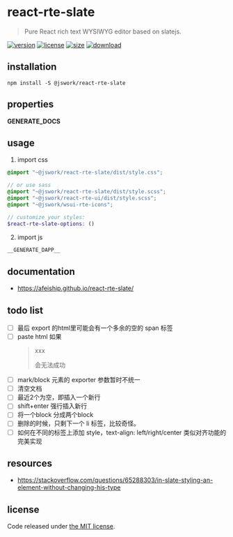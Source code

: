# react-rte-slate
> Pure React rich text WYSIWYG editor based on slatejs.

[![version][version-image]][version-url]
[![license][license-image]][license-url]
[![size][size-image]][size-url]
[![download][download-image]][download-url]

## installation
```shell
npm install -S @jswork/react-rte-slate
```

## properties
__GENERATE_DOCS__

## usage
1. import css
  ```scss
  @import "~@jswork/react-rte-slate/dist/style.css";

  // or use sass
  @import "~@jswork/react-rte-slate/dist/style.scss";
  @import "~@jswork/react-rte-ui/dist/style.scss";
  @import "~@jswork/wsui-rte-icons";

  // customize your styles:
  $react-rte-slate-options: ()
  ```
2. import js
  ```js
__GENERATE_DAPP__
  ```

## documentation
- https://afeiship.github.io/react-rte-slate/

## todo list
- [ ] 最后 export 的html里可能会有一个多余的空的 span 标签
- [ ] paste html 如果<p><blockquote>xxx</p> 会无法成功
- [ ] mark/block 元素的 exporter 参数暂时不统一
- [ ] 清空文档
- [ ] 最近2个为空，即插入一个新行
- [ ] shift+enter 强行插入新行
- [ ] 将一个block 分成两个block
- [ ] 删除的时候，只剩下一个 li 标签，比较奇怪。
- [ ] 如何在不同的标签上添加 style，text-align: left/right/center 类似对齐功能的完美实现

## resources
- https://stackoverflow.com/questions/65288303/in-slate-styling-an-element-without-changing-his-type

## license
Code released under [the MIT license](https://github.com/afeiship/react-rte-slate/blob/master/LICENSE.txt).

[version-image]: https://img.shields.io/npm/v/@jswork/react-rte-slate
[version-url]: https://npmjs.org/package/@jswork/react-rte-slate

[license-image]: https://img.shields.io/npm/l/@jswork/react-rte-slate
[license-url]: https://github.com/afeiship/react-rte-slate/blob/master/LICENSE.txt

[size-image]: https://img.shields.io/bundlephobia/minzip/@jswork/react-rte-slate
[size-url]: https://github.com/afeiship/react-rte-slate/blob/master/dist/react-rte-slate.min.js

[download-image]: https://img.shields.io/npm/dm/@jswork/react-rte-slate
[download-url]: https://www.npmjs.com/package/@jswork/react-rte-slate
